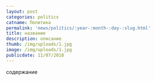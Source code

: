 ```yaml
---
layout: post
categories: politics
catname: Политика
permalink: 'news/politics/:year-:month-:day-:slug.html'
title: название
description: описание
thumb: /img/uploads/1.jpg
image: /img/uploads/1.jpg
publicdate: 11/07/2018
---
```

содержание
